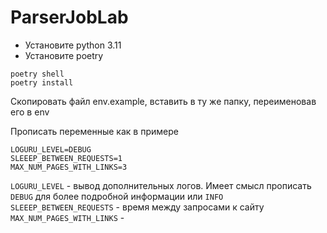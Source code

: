 # ParserJobLab


* Установите python 3.11
* Установите poetry
```
poetry shell
poetry install
```

Скопировать файл env.example, вставить в ту же папку, переименовав его в env

Прописать переменные как в примере

```
LOGURU_LEVEL=DEBUG
SLEEEP_BETWEEN_REQUESTS=1
MAX_NUM_PAGES_WITH_LINKS=3
```

`LOGURU_LEVEL` - вывод дополнительных логов. Имеет смысл прописать `DEBUG` для более подробной информации или `INFO` 
`SLEEEP_BETWEEN_REQUESTS` - время между запросами к сайту
`MAX_NUM_PAGES_WITH_LINKS` - 
